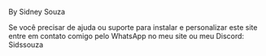 By Sidney Souza

Se você precisar de ajuda ou suporte para instalar e personalizar este site entre em contato comigo pelo WhatsApp no meu site ou meu Discord: Sidssouza

